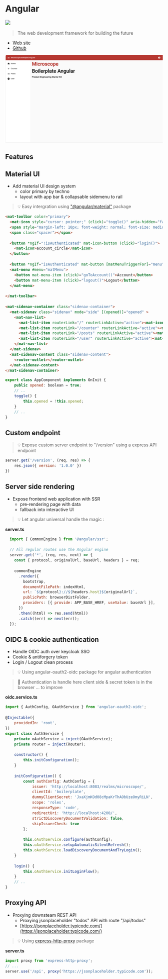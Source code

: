 # Angular

<img src="https://cdn4.iconfinder.com/data/icons/logos-and-brands/512/21_Angular_logo_logos-512.png" width="40">

> The web development framework for building the future

- [Web site](https://angular.io/)
- [Github](https://github.com/angular/angular)

![../public/angular.png](../public/angular.png)

## Features

## Material UI
* Add material UI design system
    * color primary by techno
    * layout with app bar & collapsable sidemenu to rail

> 💡 Easy intergration using ["@angular/material"](https://material.angular.io/) package

```html
<mat-toolbar color="primary">
  <mat-icon style="cursor: pointer;" (click)="toggle()" aria-hidden="false" aria-label="Example home icon" fontIcon="menu"></mat-icon>
  <span style="margin-left: 10px; font-weight: normal; font-size: medium;">Microscope.Boilerplate.Angular</span>
  <span class="spacer"></span>
  
  <button *ngIf="!isAuthenticated" mat-icon-button (click)="login()">
    <mat-icon>account_circle</mat-icon>
  </button>

  <button *ngIf="isAuthenticated" mat-button [matMenuTriggerFor]="menu">AD</button>
  <mat-menu #menu="matMenu">
    <button mat-menu-item (click)="goToAccount()">Account</button>
    <button mat-menu-item (click)="logout()">Logout</button>
  </mat-menu>

</mat-toolbar>

<mat-sidenav-container class="sidenav-container">
  <mat-sidenav class="sidenav" mode="side" [(opened)]="opened" >
    <mat-nav-list>
      <mat-list-item routerLink="/" routerLinkActive="active"><mat-icon class="v-align" fontIcon="home"></mat-icon><span>Home</span></mat-list-item>
      <mat-list-item routerLink="/counter" routerLinkActive="active"><mat-icon class="v-align" fontIcon="add"></mat-icon><span>Counter</span></mat-list-item>
      <mat-list-item routerLink="/posts" routerLinkActive="active"><mat-icon class="v-align" fontIcon="list"></mat-icon><span>Posts</span></mat-list-item>
      <mat-list-item routerLink="/user" routerLinkActive="active"><mat-icon class="v-align" fontIcon="verified_user"></mat-icon><span>User</span></mat-list-item>
    </mat-nav-list>
  </mat-sidenav>
  <mat-sidenav-content class="sidenav-content">
    <router-outlet></router-outlet>
  </mat-sidenav-content>
</mat-sidenav-container>
```

```js
export class AppComponent implements OnInit {
    public opened: boolean = true;
    // ..
    toggle() {
        this.opened = !this.opened;
    }
    // ..
}
```

## Custom endpoint

> 💡 Expose custom server endpoint to "/version" using a express API endpoint
    
```js
server.get('/version', (req, res) => {
    res.json({ version: '1.0.0' })
})
```

## Server side rendering
* Expose frontend web application with SSR
    * pre-rendering page with data
    * fallback into interactive UI

> 💡 Let angular universal handle the magic : 

**server.ts**
```js
  import { CommonEngine } from '@angular/ssr';

  // All regular routes use the Angular engine
  server.get('*', (req, res, next) => {
    const { protocol, originalUrl, baseUrl, headers } = req;

    commonEngine
      .render({
        bootstrap,
        documentFilePath: indexHtml,
        url: `${protocol}://${headers.host}${originalUrl}`,
        publicPath: browserDistFolder,
        providers: [{ provide: APP_BASE_HREF, useValue: baseUrl }],
      })
      .then((html) => res.send(html))
      .catch((err) => next(err));
  });
```

## OIDC & cookie authentication
* Handle OIDC auth over keycloak SSO
* Cookie & antiforgery token
* Login / Logout clean process

> 💡 Using angular-oauth2-oidc package for angular authentication

> 🚨 Authentication is handle here client side & secret token is in the browser ... to improve

**oidc.service.ts**
```js
import { AuthConfig, OAuthService } from 'angular-oauth2-oidc';

@Injectable({
    providedIn: 'root',
})
export class AuthService {
    private oAuthService = inject(OAuthService);
    private router = inject(Router);

    constructor() {
        this.initConfiguration();
    }

    initConfiguration() {
        const authConfig: AuthConfig = {
            issuer: 'http://localhost:8083/realms/microscope/',
            clientId: 'boilerplate',
            dummyClientSecret: 'JxaXjmKOd08cMpaKrThAObUzeOmyRiLN',
            scope: 'roles',
            responseType: 'code',
            redirectUri: 'http://localhost:4200/',
            strictDiscoveryDocumentValidation: false,
            skipIssuerCheck: true
        };

        this.oAuthService.configure(authConfig);
        this.oAuthService.setupAutomaticSilentRefresh();
        this.oAuthService.loadDiscoveryDocumentAndTryLogin();
    }

    login() {
        this.oAuthService.initLoginFlow();
    }
    // ..
}
```

## Proxying API
* Proxying downsteam REST API
    * Proxying jsonplaceholder "todos" API with route "/api/todos"
    * [https://jsonplaceholder.typicode.com/](https://jsonplaceholder.typicode.com/)

> 💡 Using [express-http-proxy](express-http-proxy) package

**server.ts**
```js
import proxy from 'express-http-proxy';
// ...
server.use('/api', proxy('https://jsonplaceholder.typicode.com'));
```
